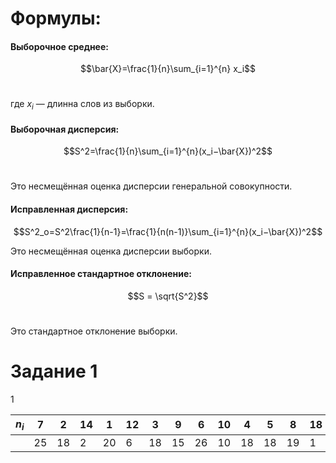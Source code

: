 # Формулы:
#### **Выборочное среднее**:
$$\bar{X}=\frac{1}{n}\sum_{i=1}^{n} x_i$$​

где $x_i$ — длинна слов из выборки.

#### **Выборочная дисперсия**:
$$S^2=\frac{1}{n}\sum_{i=1}^{n}(x_i−\bar{X})^2$$​

Это несмещённая оценка дисперсии генеральной совокупности.

#### **Исправленная дисперсия**:
$$S^2_о=S^2\frac{1}{n-1}=\frac{1}{n(n-1)}\sum_{i=1}^{n}(x_i−\bar{X})^2$$

Это несмещённая оценка дисперсии выборки.

#### **Исправленное стандартное отклонение**:
$$S = \sqrt{S^2}$$​

Это стандартное отклонение выборки.

# Задание 1
1

| $n_i$ | 7   | 2   | 14  | 1   | 12  | 3   | 9   | 6   | 10  | 4   | 5   | 8   | 18  | 11  | 13  | 15  |
| ----- | --- | --- | --- | --- | --- | --- | --- | --- | --- | --- | --- | --- | --- | --- | --- | --- |
|       | 25  | 18  | 2   | 20  | 6   | 18  | 15  | 26  | 10  | 18  | 18  | 19  | 1   | 2   | 1   | 1   |
